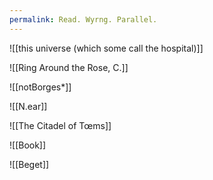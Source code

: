 ```yaml
---
permalink: Read. Wyrng. Parallel.
---
```

![[this universe (which some call the hospital)]]


![[Ring Around the Rose, C.]]


![[notBorges*]]

![[N.ear]]

![[The Citadel of Tœms]]


![[Book]]


![[Beget]]